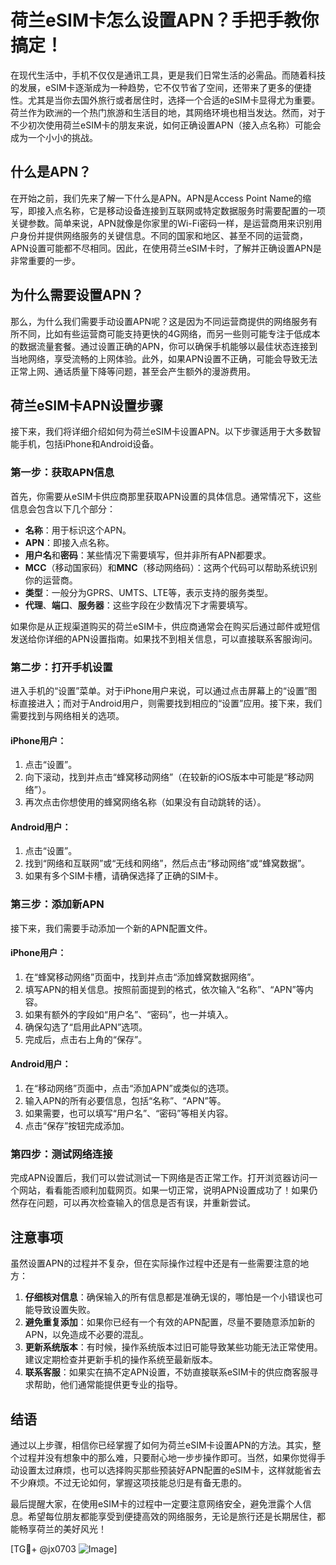 # 荷兰eSIM卡怎么设置APN？手把手教你搞定！

在现代生活中，手机不仅仅是通讯工具，更是我们日常生活的必需品。而随着科技的发展，eSIM卡逐渐成为一种趋势，它不仅节省了空间，还带来了更多的便捷性。尤其是当你去国外旅行或者居住时，选择一个合适的eSIM卡显得尤为重要。荷兰作为欧洲的一个热门旅游和生活目的地，其网络环境也相当发达。然而，对于不少初次使用荷兰eSIM卡的朋友来说，如何正确设置APN（接入点名称）可能会成为一个小小的挑战。

## 什么是APN？

在开始之前，我们先来了解一下什么是APN。APN是Access Point Name的缩写，即接入点名称，它是移动设备连接到互联网或特定数据服务时需要配置的一项关键参数。简单来说，APN就像是你家里的Wi-Fi密码一样，是运营商用来识别用户身份并提供网络服务的关键信息。不同的国家和地区、甚至不同的运营商，APN设置可能都不尽相同。因此，在使用荷兰eSIM卡时，了解并正确设置APN是非常重要的一步。

## 为什么需要设置APN？

那么，为什么我们需要手动设置APN呢？这是因为不同运营商提供的网络服务有所不同，比如有些运营商可能支持更快的4G网络，而另一些则可能专注于低成本的数据流量套餐。通过设置正确的APN，你可以确保手机能够以最佳状态连接到当地网络，享受流畅的上网体验。此外，如果APN设置不正确，可能会导致无法正常上网、通话质量下降等问题，甚至会产生额外的漫游费用。

## 荷兰eSIM卡APN设置步骤

接下来，我们将详细介绍如何为荷兰eSIM卡设置APN。以下步骤适用于大多数智能手机，包括iPhone和Android设备。

### 第一步：获取APN信息

首先，你需要从eSIM卡供应商那里获取APN设置的具体信息。通常情况下，这些信息会包含以下几个部分：

- **名称**：用于标识这个APN。
- **APN**：即接入点名称。
- **用户名**和**密码**：某些情况下需要填写，但并非所有APN都要求。
- **MCC**（移动国家码）和**MNC**（移动网络码）：这两个代码可以帮助系统识别你的运营商。
- **类型**：一般分为GPRS、UMTS、LTE等，表示支持的服务类型。
- **代理**、**端口**、**服务器**：这些字段在少数情况下才需要填写。

如果你是从正规渠道购买的荷兰eSIM卡，供应商通常会在购买后通过邮件或短信发送给你详细的APN设置指南。如果找不到相关信息，可以直接联系客服询问。

### 第二步：打开手机设置

进入手机的“设置”菜单。对于iPhone用户来说，可以通过点击屏幕上的“设置”图标直接进入；而对于Android用户，则需要找到相应的“设置”应用。接下来，我们需要找到与网络相关的选项。

#### iPhone用户：
1. 点击“设置”。
2. 向下滚动，找到并点击“蜂窝移动网络”（在较新的iOS版本中可能是“移动网络”）。
3. 再次点击你想使用的蜂窝网络名称（如果没有自动跳转的话）。

#### Android用户：
1. 点击“设置”。
2. 找到“网络和互联网”或“无线和网络”，然后点击“移动网络”或“蜂窝数据”。
3. 如果有多个SIM卡槽，请确保选择了正确的SIM卡。

### 第三步：添加新APN

接下来，我们需要手动添加一个新的APN配置文件。

#### iPhone用户：
1. 在“蜂窝移动网络”页面中，找到并点击“添加蜂窝数据网络”。
2. 填写APN的相关信息。按照前面提到的格式，依次输入“名称”、“APN”等内容。
3. 如果有额外的字段如“用户名”、“密码”，也一并填入。
4. 确保勾选了“启用此APN”选项。
5. 完成后，点击右上角的“保存”。

#### Android用户：
1. 在“移动网络”页面中，点击“添加APN”或类似的选项。
2. 输入APN的所有必要信息，包括“名称”、“APN”等。
3. 如果需要，也可以填写“用户名”、“密码”等相关内容。
4. 点击“保存”按钮完成添加。

### 第四步：测试网络连接

完成APN设置后，我们可以尝试测试一下网络是否正常工作。打开浏览器访问一个网站，看看能否顺利加载网页。如果一切正常，说明APN设置成功了！如果仍然存在问题，可以再次检查输入的信息是否有误，并重新尝试。

## 注意事项

虽然设置APN的过程并不复杂，但在实际操作过程中还是有一些需要注意的地方：

1. **仔细核对信息**：确保输入的所有信息都是准确无误的，哪怕是一个小错误也可能导致设置失败。
2. **避免重复添加**：如果你已经有一个有效的APN配置，尽量不要随意添加新的APN，以免造成不必要的混乱。
3. **更新系统版本**：有时候，操作系统版本过旧可能导致某些功能无法正常使用。建议定期检查并更新手机的操作系统至最新版本。
4. **联系客服**：如果实在搞不定APN设置，不妨直接联系eSIM卡的供应商客服寻求帮助，他们通常能提供更专业的指导。

## 结语

通过以上步骤，相信你已经掌握了如何为荷兰eSIM卡设置APN的方法。其实，整个过程并没有想象中的那么难，只要耐心地一步步操作即可。当然，如果你觉得手动设置太过麻烦，也可以选择购买那些预装好APN配置的eSIM卡，这样就能省去不少麻烦。不过无论如何，掌握这项技能总归是有备无患的。

最后提醒大家，在使用eSIM卡的过程中一定要注意网络安全，避免泄露个人信息。希望每位朋友都能享受到便捷高效的网络服务，无论是旅行还是长期居住，都能畅享荷兰的美好风光！

[TG💪+ @jx0703 ![Image](https://github.com/user-attachments/assets/dbca1d08-cadb-493c-b0ec-ad6f7a83f270)]